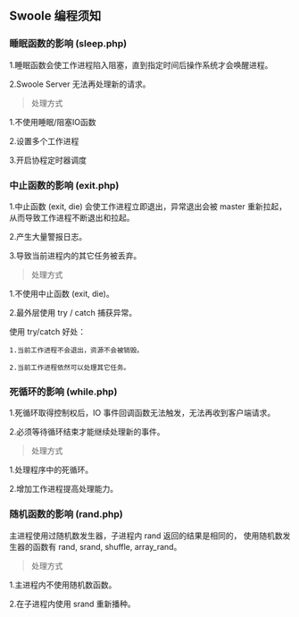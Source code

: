## Swoole 编程须知

### 睡眠函数的影响 (sleep.php)

1.睡眠函数会使工作进程陷入阻塞，直到指定时间后操作系统才会唤醒进程。

2.Swoole Server 无法再处理新的请求。

> 处理方式

1.不使用睡眠/阻塞IO函数

2.设置多个工作进程

3.开启协程定时器调度

### 中止函数的影响 (exit.php)

1.中止函数 (exit, die) 会使工作进程立即退出，异常退出会被 master 重新拉起，从而导致工作进程不断退出和拉起。

2.产生大量警报日志。

3.导致当前进程内的其它任务被丢弃。

> 处理方式

1.不使用中止函数 (exit, die)。

2.最外层使用 try / catch 捕获异常。

使用 try/catch 好处：

    1.当前工作进程不会退出，资源不会被销毁。

    2.当前工作进程依然可以处理其它任务。

### 死循环的影响 (while.php)

1.死循环取得控制权后，IO 事件回调函数无法触发，无法再收到客户端请求。

2.必须等待循环结束才能继续处理新的事件。

> 处理方式

1.处理程序中的死循环。

2.增加工作进程提高处理能力。

### 随机函数的影响 (rand.php)

主进程使用过随机数发生器，子进程内 rand 返回的结果是相同的，
使用随机数发生器的函数有 rand, srand, shuffle, array_rand。

> 处理方式

1.主进程内不使用随机数函数。

2.在子进程内使用 srand 重新播种。

